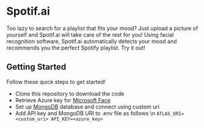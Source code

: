 # Spotif.ai
Too lazy to search for a playlist that fits your mood? Just upload a picture of yourself and Spotif.ai will take care of the rest for you! Using facial recognition software, 
Spotif.ai automatically detects your mood and recommends you the perfect Spotify playlist. Try it out!
## Getting Started
Follow these quick steps to get started!
- Clone this repository to download the code
- Retrieve Azure key for [Microsoft Face](https://azure.microsoft.com/en-us/services/cognitive-services/face/)
- Set up [MongoDB](https://www.mongodb.com/) database and connect using custom uri
- Add API key and MongoDB URI to .env file as follows \n
  ``ATLAS_URI=<custom_uri>
    API_KEY=<azure_key>``

